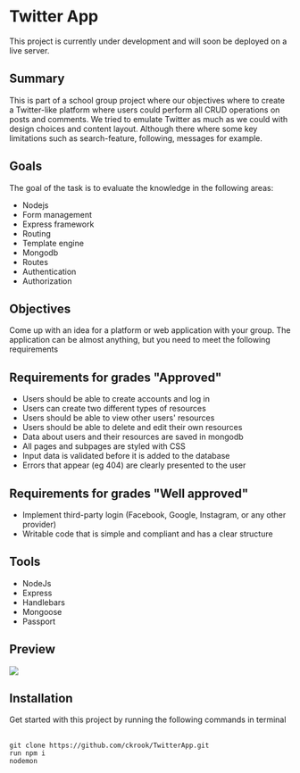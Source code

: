 # Twitter App

This project is currently under development and will soon be deployed on a live server.

## Summary
This is part of a school group project where our objectives where to create a Twitter-like platform where users could perform all CRUD operations on posts and comments. We tried to emulate Twitter as much as we could with design choices and content layout. Although there where some key limitations such as search-feature, following, messages for example.

## Goals
The goal of the task is to evaluate the knowledge in the following areas:

<ul>
  <li>Nodejs</li>
  <li>Form management</li>
  <li>Express framework</li>
  <li>Routing</li>
  <li>Template engine</li>
  <li>Mongodb</li>
  <li>Routes</li>
  <li>Authentication</li>
  <li>Authorization</li>
</ul>

## Objectives
Come up with an idea for a platform or web application with your group. The application can be almost anything, but you need to meet the following requirements

## Requirements for grades "Approved"
<ul>
  <li>Users should be able to create accounts and log in</li>
  <li>Users can create two different types of resources</li>
  <li>Users should be able to view other users' resources</li>
  <li>Users should be able to delete and edit their own resources</li>
  <li>Data about users and their resources are saved in mongodb</li>
  <li>All pages and subpages are styled with CSS</li>
  <li>Input data is validated before it is added to the database</li>
  <li>Errors that appear (eg 404) are clearly presented to the user</li>
</ul>

## Requirements for grades "Well approved"

<ul>
  <li>Implement third-party login (Facebook, Google, Instagram, or any other provider)</li>
  <li>Writable code that is simple and compliant and has a clear structure</li>
</ul>

## Tools

<ul>
  <li>NodeJs</li>
  <li>Express</li>
  <li>Handlebars</li>
  <li>Mongoose</li>
  <li>Passport</li>
</ul>

## Preview
![](twitter.gif)

## Installation

<p>Get started with this project by running the following commands in terminal</p><br>
<code>git clone https://github.com/ckrook/TwitterApp.git</code><br>
<code>run npm i</code><br>
<code>nodemon</code>
